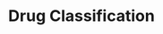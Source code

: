 ---
title: Drug Classification
emoji: 🦀
colorFrom: green
colorTo: pink
sdk: gradio
sdk_version: 5.21.0
app_file: drug_app.py
pinned: false
license: apache-2.0
---